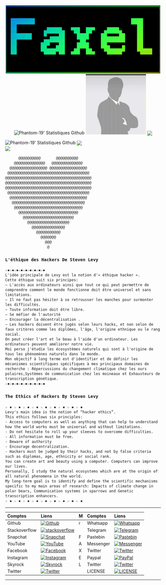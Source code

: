 <p align="center"> <img src="https://raw.githubusercontent.com/Phantom-19/Border/master/capture/fax2.png" width="500"/></br>
  <img alt="Phantom-19' Statistiques Github" src="https://github-readme-stats.vercel.app/api?username=Phantom-19&show_icons=true&theme=dark"/>
  <img alt="profile pic" width="195px" src="https://raw.githubusercontent.com/Phantom-19/bash/master/fr.jpg"/> 
  <img  align="center" src="https://github-readme-stats.anuraghazra1.vercel.app/api/top-langs/?username=Phantom-19&hide=ruby,perl&hide_border=true"/> </p> 
  
  <img alt="Phantom-19' Statistiques Github" src=" https://github-readme-stats.vercel.app/api?username=Phantom-19&show_icons=true&include_all_commits=true&hide_border=true "/>
<img align="center" src="https://github-readme-stats.anuraghazra1.vercel.app/api/top-langs/?username=Phantom-19&layout=compact&theme=radical"/></br>
<img align="center" src="https://github-readme-stats.anuraghazra1.vercel.app/api/pin/?username=Phantom-19&repo=compiler&theme=radical"/> 

```        @@@@@@           @@@@@@
      @@@@@@@@@@       @@@@@@@@@@
    @@@@@@@@@@@@@@   @@@@@@@@@@@@@@
  @@@@@@@@@@@@@@@@@ @@@@@@@@@@@@@@@@@
 @@@@@@@@@@@@@@@@@@@@@@@@@@@@@@@@@@@@@
@@@@@@@@@@@@@@@@@@@@@@@@@@@@@@@@@@@@@@@
@@@@@@@@@@@@@@@@@@@@@@@@@@@@@@@@@@@@@@@
@@@@@@@@@@@@@@@@@@@@@@@@@@@@@@@@@@@@@@@
 @@@@@@@@@@@@@@@@@@@@@@@@@@@@@@@@@@@@@
  @@@@@@@@@@@@@@@@@@@@@@@@@@@@@@@@@@@
   @@@@@@@@@@@@@@@@@@@@@@@@@@@@@@@@@
    @@@@@@@@@@@@@@@@@@@@@@@@@@@@@@@
      @@@@@@@@@@@@@@@@@@@@@@@@@@@
        @@@@@@@@@@@@@@@@@@@@@@@
          @@@@@@@@@@@@@@@@@@@
            @@@@@@@@@@@@@@@
              @@@@@@@@@@@
                @@@@@@@
                  @@@
                   @
 ``` 
### `L'éthique des Hackers De Steven Levy`
  ``` 
☆▪︎☆▪︎☆▪︎☆▪︎☆▪︎☆▪︎☆▪︎☆▪︎☆▪︎
L'idée principale de Levy est la notion d'« éthique hacker ». 
Cette éthique suit six principes:
— L'accès aux ordinateurs ainsi que tout ce qui peut permettre de comprendre comment le monde fonctionne doit être universel et sans limitations.
— Il ne faut pas hésiter à se retrousser les manches pour surmonter les difficultés.
— Toute information doit être libre. 
— Se méfier de l'autorité 
— Encourager la décentralisation .
— Les hackers doivent être jugés selon leurs hacks, et non selon de faux critères comme les diplômes, l'âge, l'origine ethnique ou le rang social.
On peut créer l'art et le beau à l'aide d'un ordinateur. Les ordinateurs peuvent améliorer notre vie. 
Moi perso j'étudie les écosystèmes naturels qui sont à l'origine de tous les phénomènes naturels dans le monde.
Mon objectif à long terme est d'identifier et de définir les mécanismes scientifiques spécifiques à mes principaux domaines de recherche : Répercussions du changement climatique chez les ours polaires,Systèmes de communication chez les moineaux et Exhausteurs de transcription génétique.
☆▪︎☆▪︎☆▪︎☆▪︎☆▪︎☆▪︎☆▪︎☆▪︎☆▪︎
 ```
###  `The Ethics of Hackers By Steven Levy`
  ``` 
☆ ▪︎ ☆ ▪︎ ☆ ▪︎ ☆ ▪︎ ☆ ▪︎ ☆ ▪︎ ☆ ▪︎ ☆ ▪︎ ☆ ▪︎ 
Levy's main idea is the notion of “hacker ethics”.
This ethics follows six principles:
- Access to computers as well as anything that can help to understand how the world works must be universal and without limitations.
- Do not hesitate to roll up your sleeves to overcome difficulties.
- All information must be free.
- Beware of authority
- Encourage decentralization.
- Hackers must be judged by their hacks, and not by false criteria such as diplomas, age, ethnicity or social rank.
You can create art and beauty using a computer. Computers can improve our lives.
Personally, I study the natural ecosystems which are at the origin of all natural phenomena in the world.
My long-term goal is to identify and define the scientific mechanisms specific to my main areas of research: Impacts of climate change in polar bears, Communication systems in sparrows and Genetic transcription enhancers.
☆ ▪︎ ☆ ▪︎ ☆ ▪︎ ☆ ▪︎ ☆ ▪︎ ☆ ▪︎ ☆ ▪︎ ☆ ▪︎ ☆ ▪︎
  ```
------------------------------------------------------------------------------------------------------------------------------------------------------------------------------------------------------------------------------------------------------------------------------------------------------------------------------------------------
| Comptes       |                                                                      Liens                                                                       | M |   Comptes       |                                               Liens                                                                                                 |
|:--------------|:-------------------------------------------------------------------------------------------------------------------------------------------------|---|:----------------|:-----------------------------------------------------------------------------------------------------------------------------------------------------
| Github        |[![Github](https://img.shields.io/badge/Github-%40Phantom--19-cyan?logo=github)](https://github.com/Phantom-19)                                   | r | Whatsapp        |[![Whatsapp](https://img.shields.io/badge/Whatsapp-%40Faxel-whatsapp--green?logo=whatsapp)](https://wa.me/22555709610)                               |            
| Stackoverflow |[![stackoverflow](https://img.shields.io/badge/stackoverflow-%40Faxel-yellow?logo=stackoverflow)](https://stackoverflow.com/users/13364230/faxel?)|   | Telegram        |[![Telegram](https://img.shields.io/badge/Telegram-%40Faxelh-cyan?logo=telegram)](https://t.me/Faxelh)                                               |
| Snapchat      |[![Snapchat](https://img.shields.io/badge/Snapchat-%40McTony64-yellow?logo=snapchat)](https://www.snapchat.com/add/mctony64)                      | F | Pastebin        |[![Pastebin](https://img.shields.io/badge/Pastebin-%40Faxel-purple?logo=pastebin)](https://pastebin.com/u/Faxel)                                     |
| YouTube       |[![YouTube](https://img.shields.io/badge/Youtube-%40FasterAxel-red?logo=youtube)](https://www.youtube.com/c/FASTERAXEL?sub_confirmation=1)        | A | Messenger       |[![Messenger](https://img.shields.io/badge/Chat-Messenger-blue?logo=messenger)](https://www.messenger.com/t/faxel19)                                 |
| Facebook      |[![Facebook](https://img.shields.io/badge/Facebook-%40Faxel--19-teal?logo=Facebook)](https://www.facebook.com/Faxel19)                            | X | Twitter         |[![Twitter](https://img.shields.io/badge/Twitter-%40Faxel-lightblue?logo=Twitter)](https://twitter.com/Faxel2020)                                    |
| Instagram     |[![Instagram](https://img.shields.io/badge/Instagram-%40faxelh-magenta?logo=instagram)](https://www.instagram.com/faxelh)                         | E | Paypal          |[![PayPal](https://img.shields.io/badge/PayPal-%20donate-green.svg?logo=paypal)](https://www.paypal.me/faxelh)                                       |
| Skyrock       |[![Skyrock](https://img.shields.io/badge/Skyrock-%40Faxel-brown?logo=skyrock)](https://Faxel.skyrock.com/profil/)                                 | L | Twitter         |[![Twitter](https://img.shields.io/twitter/follow/Faxel2020.svg?style=flat-square&label=Me%20suivre&logo=twitter)](https://twitter.com/Faxel2020)    |
| Twitter       |[![Twitter](https://img.shields.io/twitter/url/http/shields.io.svg?style=social)](https://twitter.com/Faxel2020)                                  |   | LICENSE         |[![LICENSE](https://img.shields.io/badge/License-MIT-lightgrey.svg?logo=License-MIT)](https://raw.githubusercontent.com/phantom-19/yutube/master/MIT)|                
------------------------------------------------------------------------------------------------------------------------------------------------------------------------------------------------------------------------------------------------------------------------------------------------------------------------------------------------

